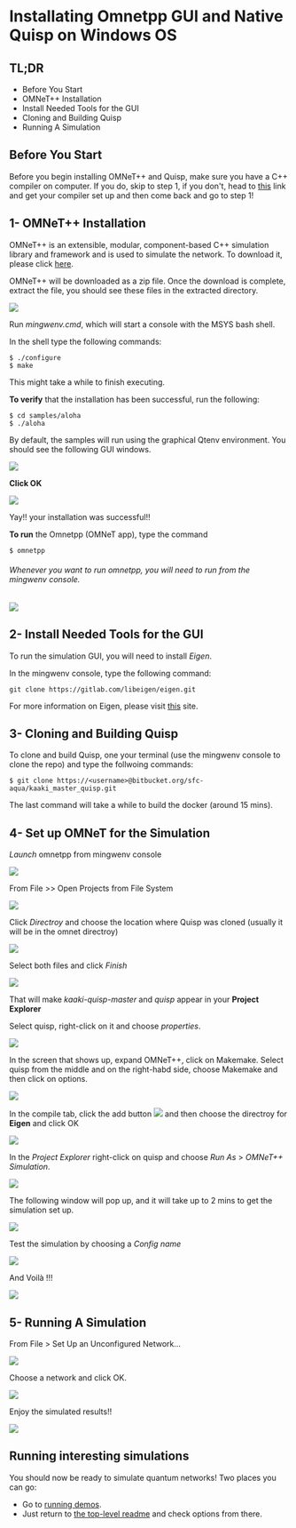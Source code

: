 # Installating Omnetpp GUI and Native Quisp on Windows OS

## TL;DR
* Before You Start
* OMNeT++ Installation
* Install Needed Tools for the GUI
* Cloning and Building Quisp 
* Running A Simulation


## Before You Start
Before you begin installing OMNeT++ and Quisp, make sure you have a C++ compiler on computer. If you do, skip to step 1, if you don't, head to [this](https://www.tutorialspoint.com/How-do-I-set-up-C-Cplusplus-on-Eclipse-in-Windows) link and get your compiler set up and then come back and go to step 1!


## 1- OMNeT++ Installation

OMNeT++ is an extensible, modular, component-based C++ simulation library and framework and is used to simulate the network. To download it, please click [here](https://omnetpp.org/download/).

OMNeT++ will be downloaded as a zip file. Once the download is complete, extract the file, you should see these files in the extracted directory.


![](img/7.png)






Run *mingwenv.cmd*, which will start a console with the MSYS bash shell.

In the shell type the following commands:

```
$ ./configure
$ make
```

This might take a while to finish executing. 

**To verify** that the installation has been successful, run the following:

```
$ cd samples/aloha
$ ./aloha
```

By default, the samples will run using the graphical Qtenv environment. You should see the following GUI windows.


![](img/9.jpg)

**Click OK**



![](img/10.jpg)


Yay!! your installation was successful!!

**To run** the Omnetpp (OMNeT app), type the command
```
$ omnetpp
```

###### Whenever you want to run omnetpp, you will need to run from the mingwenv console.



![](img/8.jpg)

## 2- Install Needed Tools for the GUI
To run the simulation GUI, you will need to install *Eigen*.

In the mingwenv console, type the following command:
```
git clone https://gitlab.com/libeigen/eigen.git
```
For more information on Eigen, please visit [this](http://eigen.tuxfamily.org/index.php?title=Main_Page) site.


## 3- Cloning and Building Quisp

To clone and build Quisp, one your terminal (use the mingwenv console to clone the repo) and type the follwoing commands:
```
$ git clone https://<username>@bitbucket.org/sfc-aqua/kaaki_master_quisp.git
```
The last command will take a while to build the docker (around 15 mins).

## 4- Set up OMNeT for the Simulation

*Launch* omnetpp from mingwenv console



![](img/11.jpg)

From File >> Open Projects from File System



![](img/12.jpg)

Click *Directroy* and choose the location where Quisp was cloned (usually it will be in the omnet directroy)



![](img/13.jpg)

Select both files and click *Finish*



![](img/14.jpg)

That will make *kaaki-quisp-master* and *quisp* appear in your **Project Explorer** 

Select quisp, right-click on it and choose *properties*.



![](img/16.jpg)

In the screen that shows up, expand OMNeT++, click on Makemake.
Select quisp from the middle and on the right-habd side, choose Makemake and then click on options. 



![](img/17.jpg)

In the compile tab, click the add button ![](https://i.imgur.com/pvVkc8f.jpg)
and then choose the directroy for **Eigen** and click OK



![](img/171.jpg)

In the *Project Explorer* right-click on quisp and choose *Run As* > *OMNeT++ Simulation*.



![](img/18.jpg)


The following window will pop up, and it will take up to 2 mins to get the simulation set up.



![](img/19.jpg)


Test the simulation by choosing a *Config name*



![](img/20.jpg)


And Voilà !!! 



![](img/22.jpg)


## 5- Running A Simulation

From File > Set Up an Unconfigured Network...



![](img/23.jpg)


Choose a network and click OK.

![](img/24.jpg)


Enjoy the simulated results!!


![](img/25.jpg)




## Running interesting simulations

You should now be ready to simulate quantum networks!  Two places
you can go:

* Go to [running demos](running-demos.md).
* Just return to [the top-level readme](../README.md) and check
  options from there.

